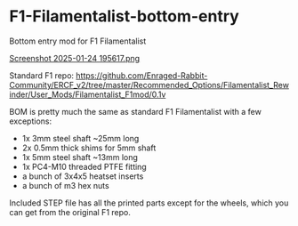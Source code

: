 # F1-Filamentalist-bottom-entry
Bottom entry mod for F1 Filamentalist

[Screenshot 2025-01-24 195617.png](/Screenshot%202025-01-24%20195617.png)

Standard F1 repo: https://github.com/Enraged-Rabbit-Community/ERCF_v2/tree/master/Recommended_Options/Filamentalist_Rewinder/User_Mods/Filamentalist_F1mod/0.1v

BOM is pretty much the same as standard F1 Filamentalist with a few exceptions:

- 1x 3mm steel shaft ~25mm long
- 2x 0.5mm thick shims for 5mm shaft
- 1x 5mm steel shaft ~13mm long
- 1x PC4-M10 threaded PTFE fitting
- a bunch of 3x4x5 heatset inserts
- a bunch of m3 hex nuts

Included STEP file has all the printed parts except for the wheels, which you can get from the original F1 repo.
